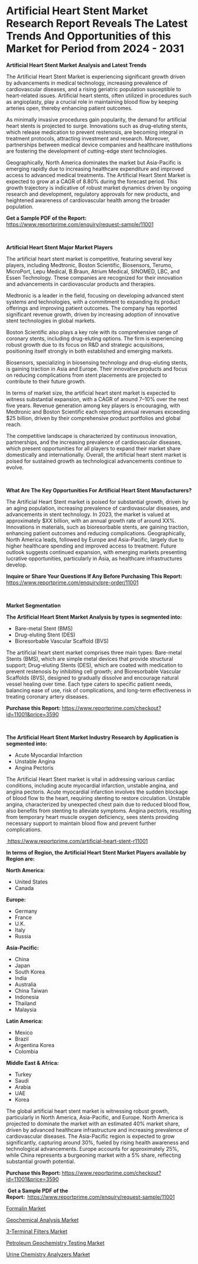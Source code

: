 <p><h1>Artificial Heart Stent Market Research Report Reveals The Latest Trends And Opportunities of this Market for Period from 2024 - 2031</h1></p><p><strong>Artificial Heart Stent Market Analysis and Latest Trends</strong></p>
<p><p>The Artificial Heart Stent Market is experiencing significant growth driven by advancements in medical technology, increasing prevalence of cardiovascular diseases, and a rising geriatric population susceptible to heart-related issues. Artificial heart stents, often utilized in procedures such as angioplasty, play a crucial role in maintaining blood flow by keeping arteries open, thereby enhancing patient outcomes.</p><p>As minimally invasive procedures gain popularity, the demand for artificial heart stents is projected to surge. Innovations such as drug-eluting stents, which release medication to prevent restenosis, are becoming integral in treatment protocols, attracting investment and research. Moreover, partnerships between medical device companies and healthcare institutions are fostering the development of cutting-edge stent technologies.</p><p>Geographically, North America dominates the market but Asia-Pacific is emerging rapidly due to increasing healthcare expenditure and improved access to advanced medical treatments. The Artificial Heart Stent Market is expected to grow at a CAGR of 8.80% during the forecast period. This growth trajectory is indicative of robust market dynamics driven by ongoing research and development, regulatory approvals for new products, and heightened awareness of cardiovascular health among the broader population.</p></p>
<p><strong>Get a Sample PDF of the Report:&nbsp;</strong> <a href="https://www.reportprime.com/enquiry/request-sample/11001">https://www.reportprime.com/enquiry/request-sample/11001</a></p>
<p>&nbsp;</p>
<p><strong>Artificial Heart Stent Major Market Players</strong></p>
<p><p>The artificial heart stent market is competitive, featuring several key players, including Medtronic, Boston Scientific, Biosensors, Terumo, MicroPort, Lepu Medical, B.Braun, Atrium Medical, SINOMED, LBC, and Essen Technology. These companies are recognized for their innovation and advancements in cardiovascular products and therapies.</p><p>Medtronic is a leader in the field, focusing on developing advanced stent systems and technologies, with a commitment to expanding its product offerings and improving patient outcomes. The company has reported significant revenue growth, driven by increasing adoption of innovative stent technologies in global markets. </p><p>Boston Scientific also plays a key role with its comprehensive range of coronary stents, including drug-eluting options. The firm is experiencing robust growth due to its focus on R&D and strategic acquisitions, positioning itself strongly in both established and emerging markets.</p><p>Biosensors, specializing in biosensing technology and drug-eluting stents, is gaining traction in Asia and Europe. Their innovative products and focus on reducing complications from stent placements are projected to contribute to their future growth.</p><p>In terms of market size, the artificial heart stent market is expected to witness substantial expansion, with a CAGR of around 7–10% over the next five years. Revenue generation among key players is encouraging, with Medtronic and Boston Scientific each reporting annual revenues exceeding $25 billion, driven by their comprehensive product portfolios and global reach.</p><p>The competitive landscape is characterized by continuous innovation, partnerships, and the increasing prevalence of cardiovascular diseases, which present opportunities for all players to expand their market share domestically and internationally. Overall, the artificial heart stent market is poised for sustained growth as technological advancements continue to evolve.</p></p>
<p>&nbsp;</p>
<p><strong>What Are The Key Opportunities For Artificial Heart Stent Manufacturers?</strong></p>
<p><p>The Artificial Heart Stent market is poised for substantial growth, driven by an aging population, increasing prevalence of cardiovascular diseases, and advancements in stent technology. In 2023, the market is valued at approximately $XX billion, with an annual growth rate of around XX%. Innovations in materials, such as bioresorbable stents, are gaining traction, enhancing patient outcomes and reducing complications. Geographically, North America leads, followed by Europe and Asia-Pacific, largely due to higher healthcare spending and improved access to treatment. Future outlook suggests continued expansion, with emerging markets presenting lucrative opportunities, particularly in Asia, as healthcare infrastructures develop.</p></p>
<p><strong>Inquire or Share Your Questions If Any Before Purchasing This Report:</strong> <a href="https://www.reportprime.com/enquiry/pre-order/11001">https://www.reportprime.com/enquiry/pre-order/11001</a></p>
<p>&nbsp;</p>
<p><strong>Market Segmentation</strong></p>
<p><strong>The Artificial Heart Stent Market Analysis by types is segmented into:</strong></p>
<p><ul><li>Bare-metal Stent (BMS)</li><li>Drug-eluting Stent (DES)</li><li>Bioresorbable Vascular Scaffold (BVS)</li></ul></p>
<p><p>The artificial heart stent market comprises three main types: Bare-metal Stents (BMS), which are simple metal devices that provide structural support; Drug-eluting Stents (DES), which are coated with medication to prevent restenosis by inhibiting cell growth; and Bioresorbable Vascular Scaffolds (BVS), designed to gradually dissolve and encourage natural vessel healing over time. Each type caters to specific patient needs, balancing ease of use, risk of complications, and long-term effectiveness in treating coronary artery diseases.</p></p>
<p><strong>Purchase this Report:&nbsp;</strong><a href="https://www.reportprime.com/checkout?id=11001&price=3590">https://www.reportprime.com/checkout?id=11001&price=3590</a></p>
<p>&nbsp;</p>
<p><strong>The Artificial Heart Stent Market Industry Research by Application is segmented into:</strong></p>
<p><ul><li>Acute Myocardial Infarction</li><li>Unstable Angina</li><li>Angina Pectoris</li></ul></p>
<p><p>The Artificial Heart Stent market is vital in addressing various cardiac conditions, including acute myocardial infarction, unstable angina, and angina pectoris. Acute myocardial infarction involves the sudden blockage of blood flow to the heart, requiring stenting to restore circulation. Unstable angina, characterized by unexpected chest pain due to reduced blood flow, also benefits from stenting to alleviate symptoms. Angina pectoris, resulting from temporary heart muscle oxygen deficiency, sees stents providing necessary support to maintain blood flow and prevent further complications.</p></p>
<p><a href="https://www.reportprime.com/artificial-heart-stent-r11001">&nbsp;https://www.reportprime.com/artificial-heart-stent-r11001</a></p>
<p><strong>In terms of Region, the Artificial Heart Stent Market Players available by Region are:</strong></p>
<p>
    <p> <strong> North America: </strong>
        <ul>
            <li>United States</li>
            <li>Canada</li>
        </ul>
        </p> 
    <p> <strong> Europe: </strong>
        <ul>
            <li>Germany</li>
            <li>France</li>
            <li>U.K.</li>
            <li>Italy</li>
            <li>Russia</li>
        </ul>
        </p> 
    <p> <strong> Asia-Pacific: </strong>
        <ul>
            <li>China</li>
            <li>Japan</li>
            <li>South Korea</li>
            <li>India</li>
            <li>Australia</li>
            <li>China Taiwan</li>
            <li>Indonesia</li>
            <li>Thailand</li>
            <li>Malaysia</li>
        </ul>
        </p> 
    <p> <strong> Latin America: </strong>
        <ul>
            <li>Mexico</li>
            <li>Brazil</li>
            <li>Argentina Korea</li>
            <li>Colombia</li>
        </ul>
        </p> 
    <p> <strong> Middle East & Africa: </strong>
        <ul>
            <li>Turkey</li>
            <li>Saudi</li>
            <li>Arabia</li>
            <li>UAE</li>
            <li>Korea</li>
        </ul>
    </p>
    </p>
<p><p>The global artificial heart stent market is witnessing robust growth, particularly in North America, Asia-Pacific, and Europe. North America is projected to dominate the market with an estimated 40% market share, driven by advanced healthcare infrastructure and increasing prevalence of cardiovascular diseases. The Asia-Pacific region is expected to grow significantly, capturing around 30%, fueled by rising health awareness and technological advancements. Europe accounts for approximately 25%, while China represents a burgeoning market with a 5% share, reflecting substantial growth potential.</p></p>
<p><strong>Purchase this Report: </strong><a href="https://www.reportprime.com/checkout?id=11001&price=3590">https://www.reportprime.com/checkout?id=11001&price=3590</a></p>
<p>&nbsp;<strong>Get a Sample PDF of the Report:&nbsp;&nbsp;</strong><a href="https://www.reportprime.com/enquiry/request-sample/11001">https://www.reportprime.com/enquiry/request-sample/11001</a></p>
<p><strong></strong></p>
<p><p><a href="https://www.linkedin.com/pulse/formalin-market-forecast-global-trends-analysis-from-2024-2031-jvioe?trackingId=GB9TwDvMTU2lozn6lAPefQ%3D%3D">Formalin Market</a></p><p><a href="https://issuu.com/reportprime-2/docs/geochemical-analysis-market-size-20_55406515e62abe">Geochemical Analysis Market</a></p><p><a href="https://medium.com/@gracielawharris42024/the-3-terminal-filters-market-decisions-are-mostly-driven-by-resource-optimization-and-52763733ec36">3-Terminal Filters Market</a></p><p><a href="https://issuu.com/reportprime-2/docs/petroleum-geochemistry-testing-mark_4f8b00acf742bd">Petroleum Geochemistry Testing Market</a></p><p><a href="https://www.linkedin.com/pulse/global-urine-chemistry-analyzers-market-status-2024-2031-forecast-eh2jf?trackingId=KxodakIMS%2FKAw%2Ff3%2FtFB%2BA%3D%3D">Urine Chemistry Analyzers Market</a></p></p>